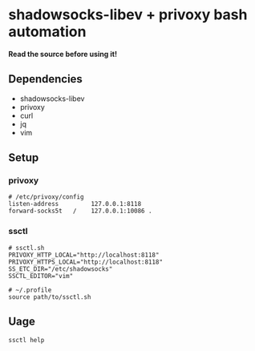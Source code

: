 # shadowsocks-libev + privoxy bash automation

**Read the source before using it!**

## Dependencies

- shadowsocks-libev
- privoxy
- curl
- jq
- vim

## Setup

### privoxy
```
# /etc/privoxy/config
listen-address         127.0.0.1:8118
forward-socks5t   /    127.0.0.1:10086 .
```

### ssctl
```
# ssctl.sh
PRIVOXY_HTTP_LOCAL="http://localhost:8118"
PRIVOXY_HTTPS_LOCAL="http://localhost:8118"
SS_ETC_DIR="/etc/shadowsocks"
SSCTL_EDITOR="vim"
```

```
# ~/.profile
source path/to/ssctl.sh
```

## Uage

```
ssctl help
```
